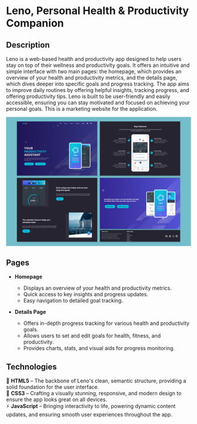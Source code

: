 # Leno, Personal Health & Productivity Companion  

## Description  
Leno is a web-based health and productivity app designed to help users stay on top of their wellness and productivity goals. It offers an intuitive and simple interface with two main pages: the homepage, which provides an overview of your health and productivity metrics, and the details page, which dives deeper into specific goals and progress tracking. The app aims to improve daily routines by offering helpful insights, tracking progress, and offering productivity tips. Leno is built to be user-friendly and easily accessible, ensuring you can stay motivated and focused on achieving your personal goals. This is a marketing website for the application.

<img src="./preview.jpg" alt="Preview Image"/>

## Pages
- **Homepage**  
  - Displays an overview of your health and productivity metrics.  
  - Quick access to key insights and progress updates.  
  - Easy navigation to detailed goal tracking.  

- **Details Page**  
  - Offers in-depth progress tracking for various health and productivity goals.  
  - Allows users to set and edit goals for health, fitness, and productivity.  
  - Provides charts, stats, and visual aids for progress monitoring.  

## Technologies  

🚀 **HTML5** – The backbone of Leno's clean, semantic structure, providing a solid foundation for the user interface.  
🎨 **CSS3** – Crafting a visually stunning, responsive, and modern design to ensure the app looks great on all devices.  
⚡ **JavaScript** – Bringing interactivity to life, powering dynamic content updates, and ensuring smooth user experiences throughout the app.  
